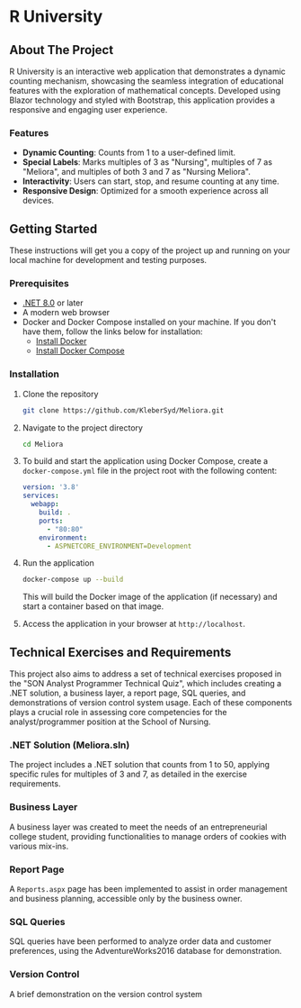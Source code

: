 
# R University

## About The Project

R University is an interactive web application that demonstrates a dynamic counting mechanism, showcasing the seamless integration of educational features with the exploration of mathematical concepts. Developed using Blazor technology and styled with Bootstrap, this application provides a responsive and engaging user experience.

### Features

- **Dynamic Counting**: Counts from 1 to a user-defined limit.
- **Special Labels**: Marks multiples of 3 as "Nursing", multiples of 7 as "Meliora", and multiples of both 3 and 7 as "Nursing Meliora".
- **Interactivity**: Users can start, stop, and resume counting at any time.
- **Responsive Design**: Optimized for a smooth experience across all devices.

## Getting Started

These instructions will get you a copy of the project up and running on your local machine for development and testing purposes.

### Prerequisites

- [.NET 8.0](https://dotnet.microsoft.com/download) or later
- A modern web browser
- Docker and Docker Compose installed on your machine. If you don't have them, follow the links below for installation:
  - [Install Docker](https://docs.docker.com/get-docker/)
  - [Install Docker Compose](https://docs.docker.com/compose/install/)

### Installation

1. Clone the repository
   ```sh
   git clone https://github.com/KleberSyd/Meliora.git
   ```
2. Navigate to the project directory
   ```sh
   cd Meliora
   ```
3. To build and start the application using Docker Compose, create a `docker-compose.yml` file in the project root with the following content:

   ```yaml
   version: '3.8'
   services:
     webapp:
       build: .
       ports:
         - "80:80"
       environment:
         - ASPNETCORE_ENVIRONMENT=Development
   ```

4. Run the application
   ```sh
   docker-compose up --build
   ```

   This will build the Docker image of the application (if necessary) and start a container based on that image.

5. Access the application in your browser at `http://localhost`.

## Technical Exercises and Requirements

This project also aims to address a set of technical exercises proposed in the "SON Analyst Programmer Technical Quiz", which includes creating a .NET solution, a business layer, a report page, SQL queries, and demonstrations of version control system usage. Each of these components plays a crucial role in assessing core competencies for the analyst/programmer position at the School of Nursing.

### .NET Solution (Meliora.sln)

The project includes a .NET solution that counts from 1 to 50, applying specific rules for multiples of 3 and 7, as detailed in the exercise requirements.

### Business Layer

A business layer was created to meet the needs of an entrepreneurial college student, providing functionalities to manage orders of cookies with various mix-ins.

### Report Page

A `Reports.aspx` page has been implemented to assist in order management and business planning, accessible only by the business owner.

### SQL Queries

SQL queries have been performed to analyze order data and customer preferences, using the AdventureWorks2016 database for demonstration.

### Version Control

A brief demonstration on the version control system
